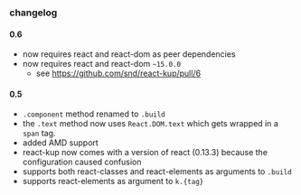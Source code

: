 ### changelog

#### 0.6

- now requires react and react-dom as peer dependencies
- now requires react and react-dom `~15.0.0`
  - see https://github.com/snd/react-kup/pull/6

#### 0.5

- `.component` method renamed to `.build`
- the `.text` method now uses `React.DOM.text` which gets wrapped in a `span` tag.
- added AMD support
- react-kup now comes with a version of react (0.13.3) because the configuration caused confusion
- supports both react-classes and react-elements as arguments to `.build`
- supports react-elements as argument to `k.{tag}`
